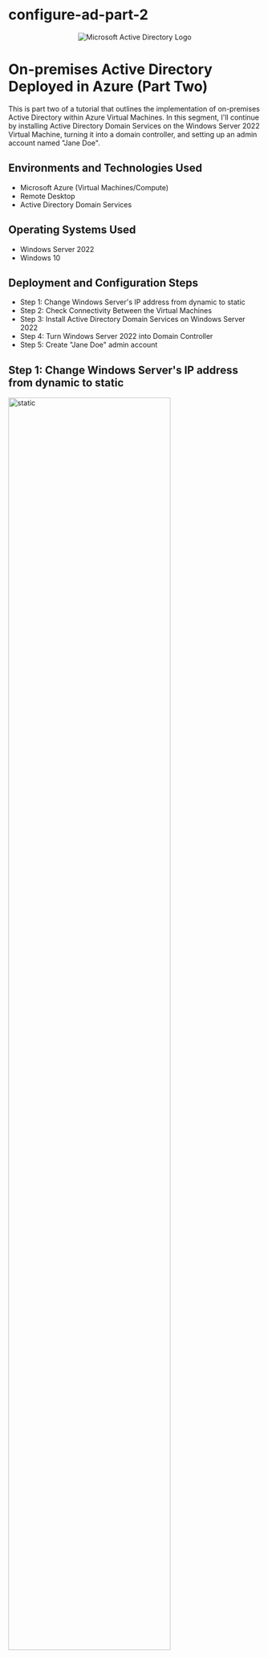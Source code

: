 # configure-ad-part-2
<p align="center">
<img src="https://i.imgur.com/pU5A58S.png" alt="Microsoft Active Directory Logo"/>
</p>

<h1>On-premises Active Directory Deployed in Azure (Part Two)</h1>
This is part two of a tutorial that outlines the implementation of on-premises Active Directory within Azure Virtual Machines. In this segment, I'll continue by installing Active Directory Domain Services on the Windows Server 2022 Virtual Machine, turning it into a domain controller, and setting up an admin account named "Jane Doe". <br />
<h2>Environments and Technologies Used</h2>

- Microsoft Azure (Virtual Machines/Compute)
- Remote Desktop
- Active Directory Domain Services

<h2>Operating Systems Used </h2>

- Windows Server 2022
- Windows 10 

<h2>Deployment and Configuration Steps</h2>

- Step 1: Change Windows Server's IP address from dynamic to static
- Step 2: Check Connectivity Between the Virtual Machines 
- Step 3: Install Active Directory Domain Services on Windows Server 2022 
- Step 4: Turn Windows Server 2022 into Domain Controller
- Step 5: Create "Jane Doe" admin account 

<h2>Step 1: Change Windows Server's IP address from dynamic to static</h2>

<p>
<img src="https://i.imgur.com/QfWj1tr.png" height="80%" width="80%" alt="static"/>
</p>
<p>
First, I will navigate to DC-1'S IP configuration settings and switch its private IP address from dynamic to static. This will ensure that the IP address for DC-1 will stay the same. </p>
<br />

<h2>Step 2: Check Connectivity Between the Virtual Machines</h2>

<p>
<img src="https://i.imgur.com/XRw5yip.png" height="80%" width="80%" alt="Connectivity"/>
</p>
<p>
To check the connectivity of the two virtual machines, I will login to Client-1 and try pinging DC-1's private IP address. "Request timed out" is showing up because ICMPv4 is disabled for DC-1. </p>

<p>
<img src="https://i.imgur.com/VzVOuEU.png" height="80%" width="80%" alt="ICMPv4"/>
</p>

<p>
<img src="https://i.imgur.com/6cd4rsz.png" height="80%" width="80%" alt="Core Networking Diagnostics"/>
</p>


<p>
To fix this, I will login to DC-1 and open Windows Defender Firewall. Select "Inbound Rules", and right-click to enable "Core Networking Diagnostics - ICMP Echo Request". This enables ICMP traffic on DC-1. </p>

<p>
<img src="https://i.imgur.com/Kpk616F.png" height="80%" width="80%" alt="ping"/>
</p>

<p>
Now the ping is successful, and we can now see that Client-1 and DC-1 are on the same network, and are able to connect to each other. </p>

<p>
<br />

<h2>Step 3: Install Active Directory Domain Services on Windows Server 2022</h2>

<p>
Now we are ready to install Active Directory on DC-1. (Keep in mind, DC-1 is what I name the Windows Server 2022). In the server manager on DC-1, Select "Add roles and features", and select DC-1 to be the destination server. </p>

<p>
<img src="https://i.imgur.com/QZe50mp.png" height="80%" width="80%" alt="install"/>
</p>

<p>
<img src="https://i.imgur.com/KmJYIup.png" height="80%" width="80%" alt="destination"/>
</p>

<p>
Select "Active Directory Domain Services", and proceed with installation. </p>

<p>
<img src="https://i.imgur.com/fg5ftzF.png" height="80%" width="80%" alt="Active Directory Domain Services"/>
</p>

<p>
<img src="https://i.imgur.com/B2Md4Cd.png" height="80%" width="80%" alt="installation."/>
</p>

<p>
<img src="https://i.imgur.com/CEXHARR.png" height="80%" width="80%" alt="Active Directory"/>
</p>

<br />

<h2>Step 4: Turn Windows Server 2022 into Domain Controller</h2>

<p>
Now that Active Directory Domain Services is installed, I will now turn the server into a domain controller. In order to do this, select "Promote this server into a domain controller" at the top right of the server manager. </p>

<p>
<img src="https://i.imgur.com/ZsUg1VO.png" height="80%" width="80%" alt="Domain Controller"/>
</p>

<p>
Now we add a new forest and root domain name. For this example, I will choose "mylab.com". </p>

<p>
<img src="https://i.imgur.com/F8KyRVL.png" height="80%" width="80%" alt="domain name"/>
</p>

<p>
The server will restart automatically once installation begins.  </p>

<p>
<img src="https://i.imgur.com/y4puNml.png" height="80%" width="80%" alt="server"/>
</p>

<p>
<img src="https://i.imgur.com/XKk4EsI.png" height="80%" width="80%" alt="begin"/>
  
</p>

<p>
<img src="https://i.imgur.com/lnBm5fw.png" height="80%" width="80%" alt="successful"/>
</p>

<p>
Now I will log back in using the new username "mylab.com\labuser". </p>

<p>
<img src="https://i.imgur.com/bOygW7p.png" height="80%" width="80%" alt="new username"/>
</p>

<br />

<h2>Step 5: Create "Jane Doe" admin account </h2>

<p>
<img src="https://i.imgur.com/5DHbkc9.png" height="80%" width="80%" alt="Users and Computers"/>
</p>
<p>
In the last step, I will open Active Directory Users and Computers and create two new organizational units. These will be listed under the domain name. One will be labeled "_EMPLOYEES", and the other "_ADMINS". </p>

<p>
<img src="https://i.imgur.com/dBsWw0m.png" height="80%" width="80%" alt="_EMPLOYEES"/>
</p>

<p>
<img src="https://i.imgur.com/QoREXOY.png" height="80%" width="80%" alt="_ADMINS"/>
</p>

<p>
<img src="https://i.imgur.com/bwXoRfx.png" height="80%" width="80%" alt="organizational units"/>
</p>

<p>
Next, I will begin creating a new admin account in the "_ADMINS" folder. Simply right-click, select "new", then "user". In this example, I will use the name "Jane Doe", and the username "jane_admin". </p>

<p>
<img src="https://i.imgur.com/WRV0i3o.png" height="80%" width="80%" alt="new"/>
</p>

<p>
<img src="https://i.imgur.com/Xq7jytQ.png" height="80%" width="80%" alt="admin"/>
</p>

<p>
<img src="https://i.imgur.com/p3ZRh3P.png" height="80%" width="80%" alt="account"/>
</p>

<p>
Even though Jane Doe is added to the "_ADMINS" folder, she still needs to be promoted as an admin. I will do this by making her account a member of the "Domain Admins" group. Simply right-click the name, select "properties", and "member of" .Then, select "Add".  </p>

<p>
<img src="https://i.imgur.com/UMVsGjD.png" height="80%" width="80%" alt="member"/>
</p>

<p>
Type "Domain Admins", then select "Ok".  </p>

<p>
<img src="https://i.imgur.com/zLmmTch.png" height="80%" width="80%" alt="Domain Admins"/>
</p>


<p>
If we type "whoami" in the command line, we can see that our username is still under "labuser". I will log back in as jane_admin, a new admin account. </p>

<p>
<img src="https://i.imgur.com/YUWqmj9.png" height="80%" width="80%" alt="whoami"/>
</p>

<p>
<img src="https://i.imgur.com/PySrMDe.png" height="80%" width="80%" alt="log"/>
</p>

<p>
<img src="https://i.imgur.com/3lqiWdt.png" height="80%" width="80%" alt="new admin account"/>
</p>

<br />
